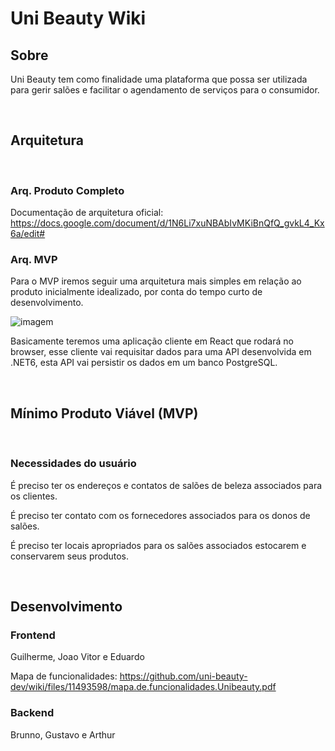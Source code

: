 # Uni Beauty Wiki

## Sobre

Uni Beauty tem como finalidade uma plataforma que possa ser utilizada para gerir salões e facilitar o agendamento de serviços para o consumidor.

<br />

## Arquitetura

<br />

### Arq. Produto Completo

Documentação de arquitetura oficial: https://docs.google.com/document/d/1N6Li7xuNBAbIvMKiBnQfQ_gvkL4_Kx6a/edit#

### Arq. MVP

Para o MVP iremos seguir uma arquitetura mais simples em relação ao produto inicialmente idealizado, por conta do tempo curto de desenvolvimento.

![imagem](./imgArquitetura.jpeg)

Basicamente teremos uma aplicação cliente em React que rodará no browser, esse cliente vai requisitar dados para uma API desenvolvida em .NET6, esta API vai persistir os dados em um banco PostgreSQL.

<br />

## Mínimo Produto Viável (MVP)

<br />

### Necessidades do usuário

É preciso ter os endereços e contatos de salões de beleza associados para os clientes.

É preciso ter contato com os fornecedores associados para os donos de salões.

É preciso ter locais apropriados para os salões associados estocarem e conservarem seus produtos.

<br/>

## Desenvolvimento

### Frontend

Guilherme, Joao Vitor e Eduardo

Mapa de funcionalidades: https://github.com/uni-beauty-dev/wiki/files/11493598/mapa.de.funcionalidades.Unibeauty.pdf

### Backend


Brunno, Gustavo e Arthur

